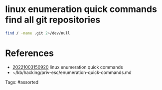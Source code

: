 # linux enumeration quick commands find all git repositories
```bash
find / -name .git 2>/dev/null
```

# References
- [20221003150920](/zet/20221003150920/) linux enumeration quick commands
- ~/kb/hacking/priv-esc/enumeration-quick-commands.md

Tags:
    #assorted

